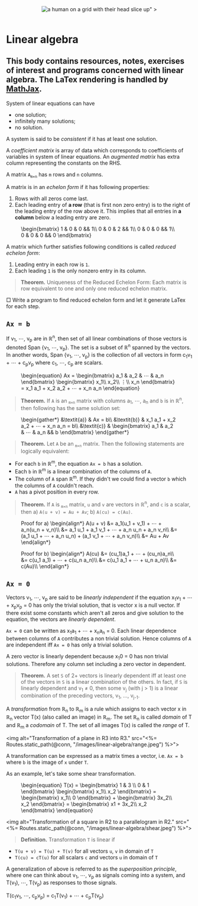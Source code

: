 <script>
// Left aligns all figures.
MathJax = {
  chtml: { displayAlign: 'left' }
}
</script>

<!-- Includes tex2html which draws mathematical notation from LaTex online. -->
<script id="MathJax-script" async src="https://cdn.jsdelivr.net/npm/mathjax@3/es5/tex-chtml.js"></script>

<header class="header">
    <img
        class="logo"
        alt="a human on a grid with their head slice up"
        src="<%= Routes.static_path(@conn, "/images/brain_1125x1134.jpeg") %>"
    >
</header>

# Linear algebra
This body contains resources, notes, exercises of interest and programs concerned with linear algebra. The LaTex rendering is handled by [MathJax][mathjax].
---

System of linear equations can have
- one solution;
- infinitely many solutions;
- no solution.

A system is said to be _consistent_ if it has at least one solution.

A _coefficient matrix_ is array of data which corresponds to coefficients of variables in system of linear equations. An _augmented matrix_ has extra column representing the constants on the RHS.

A matrix `A`<sub>`m⨯n`</sub> has `m` rows and `n` columns.

A matrix is in an _echelon form_ if it has following properties:
1. Rows with all zeros come last.
2. Each leading entry of **a row** (that is first non zero entry) is to the right of the leading entry of the row above it. This implies that all entries in **a column** below a leading entry are zero.

<figure>
\begin{bmatrix}
    1 & 0 & 0 && 1\\
    0 & 0 & 2 && 1\\
    0 & 0 & 0 && 1\\
    0 & 0 & 0 && 0
\end{bmatrix}
</figure>

A matrix which further satisfies following conditions is called _reduced echelon form_:
1. Leading entry in each row is `1`.
2. Each leading `1` is the only nonzero entry in its column.

> **Theorem.** Uniqueness of the Reduced Echelon Form: Each matrix is row equivalent to one and only one reduced echelon matrix.

&square; Write a program to find reduced echelon form and let it generate LaTex for each step.

## `Ax = b`

If v<sub>1</sub>, ⋯, v<sub>p</sub> are in ℝ<sup>n</sup>, then set of all linear combinations of those vectors is denoted Span {v<sub>1</sub>, ⋯, v<sub>p</sub>}. The set is a subset of ℝ<sup>n</sup> spanned by the vectors. In another words, Span {v<sub>1</sub>, ⋯, v<sub>p</sub>} is the collection of all vectors in form c<sub>1</sub>v<sub>1</sub> + ⋯ + c<sub>p</sub>v<sub>p</sub> where c<sub>1</sub>, ⋯, c<sub>p</sub> are scalars.

<figure>
\begin{equation}
    Ax =
    \begin{bmatrix}
        a_1 & a_2 & ⋯ & a_n
    \end{bmatrix}
    \begin{bmatrix}
        x_1\\
        x_2\\
        ⋮\\
        x_n
    \end{bmatrix}
    = x_1 a_1 + x_2 a_2 + ⋯ + x_n a_n
\end{equation}
</figure>

> **Theorem.** If `A` is an <sub>`m⨯n`</sub> matrix with columns a<sub>1</sub>, ⋯, a<sub>n</sub> and `b` is in ℝ<sup>n</sup>, then following has the same solution set:

<figure>
\begin{gather*}
    &\textit{a)}  &  Ax = b\\
    &\textit{b)}  &  x_1 a_1 + x_2 a_2 + ⋯ + x_n a_n = b\\
    &\textit{c)}  &
    \begin{bmatrix}
        a_1 & a_2 & ⋯ & a_n && b
    \end{bmatrix}
\end{gather*}
</figure>

> **Theorem.** Let `A` be an <sub>`m⨯n`</sub> matrix. Then the following statements are logically equivalent:
- For each `b` in ℝ<sup>m</sup>, the equation `Ax = b` has a solution.
- Each `b` in ℝ<sup>m</sup> is a linear combination of the columns of `A`.
- The column of `A` span ℝ<sup>m</sup>. If they didn't we could find a vector `b` which the columns of `A` couldn't reach.
- `A` has a pivot position in every row.

> **Theorem.**  If `A` is <sub>`m⨯n`</sub> matrix, `u` and `v` are vectors in ℝ<sup>n</sup>, and `c` is a scalar, then a) `A(u + v) = Au + Av`; b) `A(cu) = c(Au)`.

<figure>
Proof for a)
\begin{align*}
    A(u + v)
    &= a_1(u_1 + v_1) + ⋯ + a_n(u_n + v_n)\\
    &= a_1 u_1 + a_1 v_1 + ⋯ + a_n u_n + a_n v_n\\
    &= (a_1 u_1 + ⋯ + a_n u_n) + (a_1 v_1 + ⋯ + a_n v_n)\\
    &= Au + Av
\end{align*}
</figure>

<figure>
Proof for b)
\begin{align*}
    A(cu)
    &= (cu_1)a_1 + ⋯ + (cu_n)a_n\\
    &= c(u_1 a_1) + ⋯ + c(u_n a_n)\\
    &= c(u_1 a_1 + ⋯ + u_n a_n)\\
    &= c(Au)\\
\end{align*}
</figure>

## `Ax = 0`

Vectors v<sub>1</sub>, ⋯, v<sub>p</sub> are said to be _linearly independent_ if the equation x<sub>1</sub>v<sub>1</sub> + ⋯ + x<sub>p</sub>v<sub>p</sub> = 0 has only the trivial solution, that is vector x is a null vector. If there exist some constants which aren't all zeros and give solution to the equation, the vectors are _linearly dependent_.

`Ax = 0` can be written as x<sub>1</sub>a<sub>1</sub> + ⋯ + x<sub>n</sub>a<sub>n</sub> = 0. Each linear dependence between columns of `A` contributes a non trivial solution. Hence columns of `A` are independent iff `Ax = 0` has only a trivial solution.

A zero vector is linearly dependent because x<sub>1</sub>0 = 0 has non trivial solutions. Therefore any column set including a zero vector in dependent.

> **Theorem.** A set `S` of 2+ vectors is linearly dependent iff at least one of the vectors in `S` is a linear combination of the others. In fact, if `S` is linearly dependent and v<sub>1</sub> ≠ 0, then some v<sub>j</sub> (with j > 1) is a linear combination of the preceding vectors, v<sub>1</sub>, …, v<sub>j-1</sub>.

A _transformation_ from ℝ<sub>n</sub> to ℝ<sub>m</sub> is a rule which assigns to each vector x in ℝ<sub>n</sub> vector T(x) (also called an image) in ℝ<sub>m</sub>. The set ℝ<sub>n</sub> is called _domain_ of T and ℝ<sub>m</sub> a _codomain_ of T. The set of all images T(x) is called the _range_ of T.

<img alt="Transformation of a plane in R3 into R3." src="<%= Routes.static_path(@conn, "/images/linear-algebra/range.jpeg") %>">

A transformation can be expressed as a matrix times a vector, i.e. `Ax = b` where `b` is the image of `x` under `T`.

As an example, let's take some shear transformation.

<figure>
\begin{equation}
    T(x) =
    \begin{bmatrix}
        1 & 3 \\
        0 & 1
    \end{bmatrix}
    \begin{bmatrix}
        x_1\\
        x_2
    \end{bmatrix}
    =
    \begin{bmatrix}
        x_1\\
        0
    \end{bmatrix}
    +
    \begin{bmatrix}
        3x_2\\
        x_2
    \end{bmatrix}
    =
    \begin{bmatrix}
        x1 + 3x_2\\
        x_2
    \end{bmatrix}
\end{equation}
</figure>

<img alt="Transformation of a square in R2 to a parallelogram in R2." src="<%= Routes.static_path(@conn, "/images/linear-algebra/shear.jpeg") %>">

> **Definition.** Transformation `T` is linear if
- `T(u + v) = T(u) + T(v)` for all vectors `u`, `v` in domain of `T`
- `T(cu) = cT(u)` for all scalars `c` and vectors `u` in domain of `T`

A generalization of above is referred to as the _superposition principle_, where one can think about v<sub>1</sub>, ⋯, v<sub>p</sub> as signals coming into a system, and T(v<sub>1</sub>), ⋯, T(v<sub>p</sub>) as responses to those signals.

T(c<sub>1</sub>v<sub>1</sub>, ⋯, c<sub>p</sub>v<sub>p</sub>) =
c<sub>1</sub>T(v<sub>1</sub>) + ⋯ + c<sub>p</sub>T(v<sub>p</sub>)

<!-- Invisible List of References -->
[mathjax]: https://github.com/mathjax/MathJax
